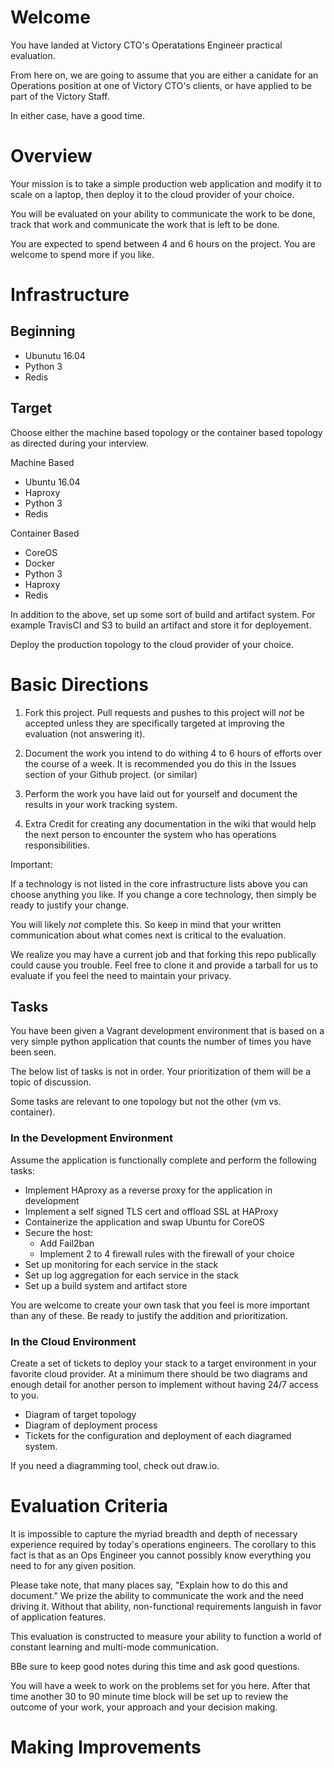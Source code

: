 # Welcome

You have landed at Victory CTO's Operatations Engineer practical evaluation. 

From here on, we are going to assume that you are either a canidate for an 
Operations position at one of Victory CTO's clients, or have applied to be 
part of the Victory Staff.

In either case, have a good time.  

# Overview

Your mission is to take a simple production web application and modify it to
scale on a laptop, then deploy it to the cloud provider of your choice.

You will be evaluated on your ability to communicate the work to be done, track
that work and communicate the work that is left to be done.

You are expected to spend between 4 and 6 hours on the project. You are welcome 
to spend more if you like. 


# Infrastructure

## Beginning

* Ubunutu 16.04
* Python 3
* Redis

## Target

Choose either the machine based topology or the container based topology as
directed during your interview.

Machine Based

* Ubuntu 16.04
* Haproxy
* Python 3
* Redis

Container Based

* CoreOS
* Docker
* Python 3
* Haproxy
* Redis

In addition to the above, set up some sort of build and artifact system. 
For example TravisCI and S3 to build an artifact and store it for deployement.

Deploy the production topology to the cloud provider of your choice.

# Basic Directions

1. Fork this project. Pull requests and pushes to this project will
_not_ be accepted unless they are specifically targeted at improving the
evaluation (not answering it).

2. Document the work you intend to do withing 4 to 6 hours of efforts over the 
course of a week. It is recommended you do this in the Issues section of your
Github project. (or similar)

3. Perform the work you have laid out for yourself and document the results
in your work tracking system.

4. Extra Credit for creating any documentation in the wiki that would help
the next person to encounter the system who has operations responsibilities. 

Important:

If a technology is not listed in the core infrastructure lists above you can
choose anything you like. If you change a core technology, then simply be 
ready to justify your change.

You will likely _not_ complete this. So keep in mind that your written 
communication about what comes next is critical to the evaluation. 

We realize you may have a current job and that forking this repo publically
could cause you trouble. Feel free to clone it and provide a tarball for 
us to evaluate if you feel the need to maintain your privacy.


## Tasks

You have been given a Vagrant development environment that is based on a very
simple python application that counts the number of times you have been seen.

The below list of tasks is not in order. Your prioritization of them will 
be a topic of discussion.  

Some tasks are relevant to one topology but not the other (vm vs. container).

### In the Development Environment

Assume the application is functionally complete and perform the following 
tasks:

* Implement HAproxy as a reverse proxy for the application in development
* Implement a self signed TLS cert and offload SSL at HAProxy
* Containerize the application and swap Ubuntu for CoreOS
* Secure the host:
  * Add Fail2ban 
  * Implement 2 to 4 firewall rules with the firewall of your choice
* Set up monitoring for each service in the stack
* Set up log aggregation for each service in the stack
* Set up a build system and artifact store

You are welcome to create your own task that you feel is more important than
any of these. Be ready to justify the addition and prioritization.

### In the Cloud Environment

Create a set of tickets to deploy your stack to a target environment in your 
favorite cloud provider. At a minimum there should be two diagrams and enough
detail for another person to implement without having 24/7 access to you.

* Diagram of target topology
* Diagram of deployment process
* Tickets for the configuration and deployment of each diagramed system.

If you need a diagramming tool, check out draw.io.

# Evaluation Criteria

It is impossible to capture the myriad breadth and depth of necessary 
experience required by today's operations engineers. The corollary to this 
fact is that as an Ops Engineer you cannot possibly know everything you need
to for any given position.

Please take note, that many places say, "Explain how to do this and document."
We prize the ability to communicate the work and the need driving it. Without
that ability, non-functional requirements languish in favor of application 
features. 

This evaluation is constructed to measure your ability to function a world of
constant learning and multi-mode communication. 

BBe sure to keep good notes during this time and ask good questions. 

You will have a week to work on the problems set for you here. After that time
another 30 to 90 minute time block will be set up to review the outcome of 
your work, your approach and your decision making.







# Making Improvements



